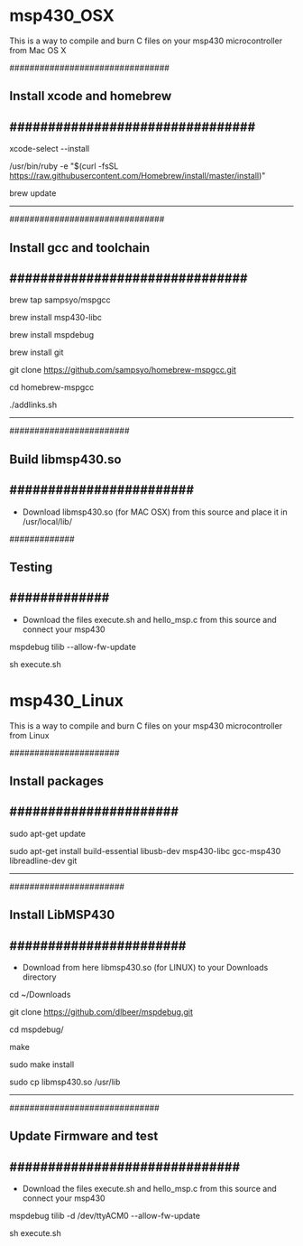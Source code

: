# msp430_OSX
This is a way to compile and burn C files on your msp430 microcontroller from Mac OS X

################################
## Install xcode and homebrew ##
################################
------------------------------
xcode-select --install

/usr/bin/ruby -e "$(curl -fsSL https://raw.githubusercontent.com/Homebrew/install/master/install)"

brew update

------------------------------


###############################
## Install gcc and toolchain ##
###############################
------------------------------
brew tap sampsyo/mspgcc

brew install msp430-libc

brew install mspdebug

brew install git

git clone https://github.com/sampsyo/homebrew-mspgcc.git

cd homebrew-mspgcc

./addlinks.sh

------------------------------


########################
## Build libmsp430.so ##
########################
------------------------------
- Download libmsp430.so (for MAC OSX) from this source and place it in /usr/local/lib/


#############
## Testing ##
#############
------------------------------
- Download the files execute.sh and hello_msp.c from this source and connect your msp430

mspdebug tilib --allow-fw-update

sh execute.sh

# msp430_Linux
This is a way to compile and burn C files on your msp430 microcontroller from Linux

######################
## Install packages ##
######################
---------------------------------
sudo apt-get update

sudo apt-get install build-essential libusb-dev msp430-libc gcc-msp430 libreadline-dev git

----------------------------------

#######################
## Install LibMSP430 ##
#######################
----------------------------------
- Download from here libmsp430.so (for LINUX) to your Downloads directory

cd ~/Downloads

git clone https://github.com/dlbeer/mspdebug.git

cd mspdebug/

make

sudo make install

sudo cp libmsp430.so /usr/lib

----------------------------------

##############################
## Update Firmware and test ##
##############################
----------------------------------
- Download the files execute.sh and hello_msp.c from this source and connect your msp430

mspdebug tilib -d /dev/ttyACM0 --allow-fw-update

sh execute.sh
